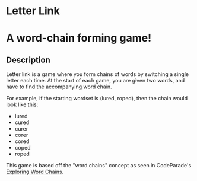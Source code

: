 # Letter Link

# A word-chain forming game!

## Description

Letter link is a game where you form chains of words by switching a single letter each time.
At the start of each game, you are given two words, and have to find the accompanying word chain.

For example, if the starting wordset is (lured, roped), then the chain would look like this:

- lured
- cured
- curer
- corer
- cored
- coped
- roped



This game is based off the "word chains" concept as seen in CodeParade's [Exploring Word Chains](https://www.youtube.com/watch?v=6GuqNrV8LsQ).